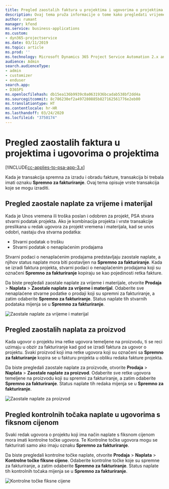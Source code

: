 ```yaml
---
title: Pregled zaostalih faktura u projektima i ugovorima o projektima
description: Ovaj tema pruža informacije o tome kako pregledati vrijeme, trošak i zaostale podatke o proizvodu te kako ih označiti kao spremne za fakturiranje.
author: rumant
manager: kfend
ms.service: business-applications
ms.custom:
- dyn365-projectservice
ms.date: 03/11/2019
ms.topic: article
ms.prod: ''
ms.technology: Microsoft Dynamics 365 Project Service Automation 2.x and 3.x
audience: Admin
search.audienceType:
- admin
- customizer
- enduser
search.app:
- D365PS
ms.openlocfilehash: db15ea136b9939c0a0631936bcadab538bf2dd4a
ms.sourcegitcommit: 8c786230ef2a497280885b827162561776e2eb00
ms.translationtype: HT
ms.contentlocale: hr-HR
ms.lasthandoff: 03/24/2020
ms.locfileid: "3750174"
---
```

# <a name="review-the-invoicing-backlog-on-projects-and-project-contracts"></a>Pregled zaostalih faktura u projektima i ugovorima o projektima

[!INCLUDE[cc-applies-to-psa-app-3.x](../includes/cc-applies-to-psa-app-3x.md)]

Kada je transakcija spremna za izradu i obradu fakture, transakcija bi trebala imati oznaku **Spremno za fakturiranje**. Ovaj tema opisuje vrste transakcija koje se mogu izraditi.

## <a name="review-the-time-and-material-billing-backlog"></a>Pregled zaostale naplate za vrijeme i materijal

Kada je Unos vremena ili troška poslan i odobren za projekt, PSA stvara stvarni podatak projekta. Ako je kombinacija projekta i vrste transakcije preslikana u redak ugovora za projekt vremena i materijala, kad se unos odobri, nastaju dva stvarna podatka:

- Stvarni podatak o trošku 
- Stvarni podatak o nenaplaćenim prodajama

Stvarni podaci o nenaplaćenim prodajama predstavljaju zaostale naplate, a njihov status naplate mora biti postavljen na **Spremno za fakturiranje**. Kada se izradi faktura projekta, stvarni podaci o nenaplaćenim prodajama koji su označeni **Spremno za fakturiranje** kopiraju se kao pojedinosti retka fakture.

Da biste pregledali zaostale naplate za vrijeme i materijale, otvorite **Prodaja** \> **Naplata** \> **Zaostale naplate za vrijeme i materijal**. Odaberite sve nenaplaćene stvarne podatke o prodaji koji su spremni za fakturiranje, a zatim odaberite **Spremno za fakturiranje**. Status naplate tih stvarnih podataka mijenja se u **Spremno za fakturiranje**.

![Zaostale naplate za vrijeme i materijal](media/TMBacklog.png)

## <a name="review-the-product-billing-backlog"></a>Pregled zaostalih naplata za proizvod

Kada ugovor o projektu ima retke ugovora temeljene na proizvodu, ti se reci uzimaju u obzir za fakturiranje kad god se izradi faktura za ugovor o projektu. Svaki proizvod koji ima retke ugovora koji su označeni sa **Spremno za fakturiranje** kopira se u fakturu projekta u obliku redaka fakture projekta.

Da biste pregledali zaostale naplate za proizvode, otvorite **Prodaja** \> **Naplata** \> **Zaostale naplate za proizvod**. Odaberite sve retke ugovora temeljene na proizvodu koji su spremni za fakturiranje, a zatim odaberite **Spremno za fakturiranje**. Status naplate tih redaka mijenja se u **Spremno za fakturiranje**.

![Zaostale naplate za proizvod](media/ProductBacklog.png)

## <a name="review-billing-milestones-on-fixed-price-contracts"></a>Pregled kontrolnih točaka naplate u ugovorima s fiksnom cijenom

Svaki redak ugovora o projektu koji ima način naplate s fiksnom cijenom mora imati kontrolne točke ugovora. Te Kontrolne točke ugovora mogu se fakturirati samo ako imaju oznaku **Spremno za fakturiranje**. 

Da biste pregledali kontrolne točke naplate, otvorite **Prodaja** \> **Naplata** \> **Kontrolne točke fiksne cijene**. Odaberite kontrolne točke koje su spremne za fakturiranje, a zatim odaberite **Spremno za fakturiranje**. Status naplate tih kontrolnih točaka mijenja se u **Spremno za fakturiranje**.

![Kontrolne točke fiksne cijene](media/FPBacklog.png)
